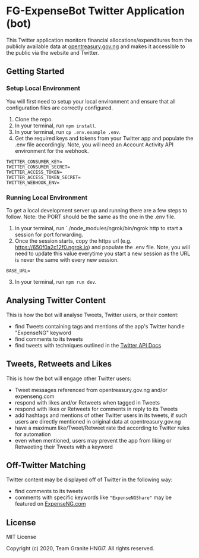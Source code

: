 # FG-ExpenseBot Twitter Application (bot)

This Twitter application monitors financial allocations/expenditures from the publicly available data at [opentreasury.gov.ng](https://opentreasury.gov.ng/) and makes it accessible to the public via the website and Twitter.

## Getting Started

### Setup Local Environment

You will first need to setup your local environment and ensure that all configuration files are correctly configured.

1. Clone the repo.
2. In your terminal, run `npm install`.
3. In your terminal, run `cp .env.example .env`.
4. Get the required keys and tokens from your Twitter app and populate the .env file accordingly. Note, you will need an Account Activity API environment for the webhook.

```
TWITTER_CONSUMER_KEY=
TWITTER_CONSUMER_SECRET=
TWITTER_ACCESS_TOKEN=
TWITTER_ACCESS_TOKEN_SECRET=
TWITTER_WEBHOOK_ENV=
```

### Running Local Environment

To get a local development server up and running there are a few steps to follow. Note: the PORT should be the same as the one in the .env file.

1. In your terminal, run `./node_modules/ngrok/bin/ngrok http <PORT> to start a session for port forwarding.
2. Once the session starts, copy the https url (e.g. https://650f0a2c12f0.ngrok.io) and populate the .env file. Note, you will need to update this value everytime you start a new session as the URL is never the same with every new session.

```
BASE_URL=
```

3. In your terminal, run `npm run dev`.


## Analysing Twitter Content

This is how the bot will analyse Tweets, Twitter users, or their content:

- find Tweets containing tags and mentions of the app's Twitter handle "ExpenseNG" keyword
- find comments to its tweets
- find tweets with techniques outlined in the [Twitter API Docs](https://developer.twitter.com/en/docs/tutorials/consuming-streaming-data)

## Tweets, Retweets and Likes

This is how the bot will engage other Twitter users:

- Tweet messages referenced from opentreasury.gov.ng and/or expenseng.com
- respond with likes and/or Retweets when tagged in Tweets
- respond with likes or Retweets for comments in reply to its Tweets
- add hashtags and mentions of other Twitter users in its tweets, if such users are directly mentioned in original data at opentreasury.gov.ng
- have a maximum like/Tweet/Retweet rate tbd according to Twitter rules for automation
- even when mentioned, users may prevent the app from liking or Retweeting their Tweets with a keyword

## Off-Twitter Matching

Twitter content may be displayed off of Twitter in the following way:

- find comments to its tweets
- comments with specific keywords like `"ExpenseNGShare"` may be featured on [ExpenseNG.com](https://www.expenseng.com/)

## License

MIT License

Copyright (c) 2020, Team Granite HNGi7. All rights reserved.
